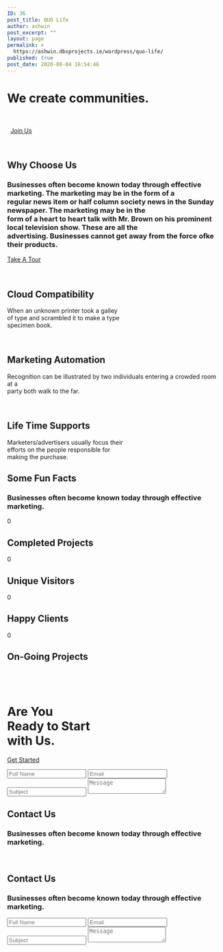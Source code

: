 ```yaml
---
ID: 36
post_title: QUO Life
author: ashwin
post_excerpt: ""
layout: page
permalink: >
  https://ashwin.dbsprojects.ie/wordpress/quo-life/
published: true
post_date: 2020-08-04 16:54:46
---
```

<p></p>

<!-- wp:paragraph -->
</p>
<p>
<!-- /wp:paragraph -->

<p></p>
<p></p>

<!-- wp:qubely/row {"uniqueId":"7af47f","columns":2,"padding":{"md":{"top":"150","right":0,"bottom":"150","left":0},"unit":"px","xs":{"top":"80","bottom":"80"}},"position":"center","rowBg":{"openBg":1,"bgType":"image","videoSource":"local","bgDefaultColor":"#0a144e","bgGradient":{},"bgimgPosition":"center center","bgimgSize":"cover","bgimgRepeat":"no-repeat","bgImage":{"url":"https://qubely.io/wp-content/uploads/2019/06/business-header.jpg","id":17295}},"rowShadow":{"openShadow":0,"inset":"","horizontal":2,"vertical":2,"blur":3,"spread":0,"color":"rgba(0, 0, 0, .2)"},"align":"full"} -->
<div class="wp-block-qubely-row alignfull qubely-section qubely-block-7af47f"><div class="qubely-row-overlay"></div><div class="qubely-container"><div class="qubely-row "><!-- wp:qubely/column {"uniqueId":"d72261","colWidth":{"md":50,"sm":100,"xs":100,"unit":"%","device":"md"}} -->
<div class="wp-block-qubely-column qubely-column qubely-column-front qubely-block-d72261"><div class="qubely-column-inner"><!-- wp:qubely/infobox {"uniqueId":"0be3a0","buttonText":"Get Started","buttonSize":"custom","buttonWidthType":"fixed","buttonWidth":{"md":"150","unit":"px"},"buttonPadding":{"openPadding":1,"paddingType":"custom","global":{"md":18},"custom":{"md":"19 30 19 30"},"unit":"px"},"buttonTypography":{"openTypography":true,"family":"Montserrat","type":"sans-serif","size":{"md":"14","unit":"px"},"weight":800},"buttonColor":"#0b153b","buttonHoverColor":"#070d27","buttonBgColor":{"openColor":1,"type":"color","color":"#f6e715","gradient":{"color1":"#1066CC","color2":"#2184F9","direction":0,"start":0,"stop":100}},"buttonBgHoverColor":{"openColor":1,"type":"color","color":"#ecdd0a","gradient":{"color1":"#2184F9","color2":"#1066CC","direction":0,"start":0,"stop":100}},"buttonBorder":{"openBorder":0,"borderType":"global","global":{"md":1},"color":"#2184F9","type":"","unit":"px","widthType":"global"},"buttonBorderHoverColor":"","buttonBorderRadius":{"openBorderRadius":1,"radiusType":"global","global":{"md":"45"},"unit":"px"},"buttonShadow":{"openShadow":0,"inset":"","horizontal":2,"vertical":2,"blur":3,"spread":0,"color":"rgba(0, 0, 0, .2)"},"buttonHoverShadow":{"openShadow":0,"inset":"","horizontal":2,"vertical":2,"blur":3,"spread":0,"color":"rgba(0, 0, 0, .2)"},"layout":4,"alignment":{"md":"left"},"spacer":{"spaceTop":{"md":"","unit":"px"},"spaceBottom":{"md":"","unit":"px","xs":"50","sm":"50"}},"enableButton":true,"titleLevel":1,"titleTypography":{"openTypography":1,"size":{"md":"60","unit":"px","sm":"42","xs":"32"},"family":"Montserrat","type":"sans-serif","weight":900,"height":{"md":"1.4","unit":"em"}},"titleColor":"#ffffff","titleSpacing":{"md":"20","unit":"px"},"subTitle":false,"contentTypography":{"openTypography":1,"size":{"md":"18","unit":"px","xs":"16"},"family":"Montserrat","type":"sans-serif","height":{"md":"1.4","unit":"em"},"weight":300},"contentColor":"#ffffff","contentSpacing":{"md":"50","unit":"px"}} -->
</p>
<h1>We create communities.</h1>
<p> </p>
 
<a href="#">Join Us</a>
<p>
<!-- /wp:qubely/infobox --></div></div>
<!-- /wp:qubely/column -->

<!-- wp:qubely/column {"uniqueId":"091267","animation":{"animation":"","name":"fadeCenter","repeat":"once","direction":"center","duration":1000,"delay":0,"curve":"ease-in-out"},"colWidth":{"md":50,"sm":"50","xs":100,"unit":"%","device":"xs"},"colBg":{"openBg":0,"bgType":"color","videoSource":"local","bgDefaultColor":"","bgGradient":{}},"colShadow":{"openShadow":0,"inset":"","horizontal":2,"vertical":2,"blur":3,"spread":0,"color":"rgba(0, 0, 0, .2)"}} -->
<div class="wp-block-qubely-column qubely-column qubely-column-front qubely-block-091267"><div class="qubely-column-inner"><!-- wp:qubely/videopopup {"uniqueId":"852ac6","animation":{"animation":"","name":"fadeCenter","repeat":"once","direction":"center","duration":1000,"delay":0,"curve":"ease-in-out"},"spacer":{"spaceTop":{"md":"0","unit":"px"},"spaceBottom":{"md":"0","unit":"px"}},"height":{"md":"400","unit":"px"},"background":{"openBg":1,"bgType":"image","videoSource":"local","bgDefaultColor":"","bgGradient":{},"bgimgSize":"cover","bgimgPosition":"center center","bgImage":{"url":"https://qubely.io/wp-content/uploads/2019/06/business-video.jpg","id":17299}},"isRipple":false,"iconColor":"#f6e715","iconBgColor":"rgba(255,255,255,0.37)","borderRadius":{"openBorderRadius":1,"radiusType":"global","global":{"md":"10"},"unit":"px"},"shadow":{"openShadow":0,"inset":"","horizontal":2,"vertical":2,"blur":3,"spread":0,"color":"rgba(0, 0, 0, .2)"},"overlayBackground":{"openBg":1,"bgType":"color","videoSource":"local","bgDefaultColor":"#000","bgGradient":{}}} -->
</p>
 
 
<p>
<!-- /wp:qubely/videopopup --></div></div>
<!-- /wp:qubely/column --></div></div></div>
<!-- /wp:qubely/row -->

<p></p>
<p></p>

<!-- wp:qubely/row {"uniqueId":"516597","columns":1,"padding":{"md":{"top":"100","right":0,"bottom":"100","left":0},"unit":"px","xs":{"top":"70","bottom":"70"}},"align":"full"} -->
<div class="wp-block-qubely-row alignfull qubely-section qubely-block-516597"><div class="qubely-row-overlay"></div><div class="qubely-container"><div class="qubely-row "><!-- wp:qubely/column {"uniqueId":"609e48","colWidth":{"md":100,"sm":100,"xs":100,"unit":"%","device":"md"},"colBg":{"openBg":0,"bgType":"color","videoSource":"local","bgDefaultColor":"","bgGradient":{}},"colBorder":{"openBorder":0,"type":"","global":"1","unit":"px","widthType":"custom","custom":" 1 ","color":"#c4bfbf"},"colShadow":{"openShadow":0,"inset":"","horizontal":2,"vertical":2,"blur":3,"spread":0,"color":"rgba(0, 0, 0, .2)"}} -->
<div class="wp-block-qubely-column qubely-column qubely-column-front qubely-block-609e48"><div class="qubely-column-inner"><!-- wp:qubely/heading {"uniqueId":"957bc6","alignment":{"md":"center"},"typography":{"openTypography":1,"size":{"md":"48","unit":"px","xs":"32","sm":"42"},"weight":800,"family":"Montserrat","type":"sans-serif","height":{"md":"1.4","unit":"em"}},"subHeading":true,"subHeadingTypography":{"openTypography":1,"size":{"md":"18","unit":"px","xs":"16"},"height":{"md":"1.56","unit":"em"},"family":"Open Sans","type":"sans-serif","weight":400},"subHeadingColor":"#858a9d","subHeadingSpacing":{"md":"30","unit":"px"},"textColor":"#0b153b"} -->
</p>
<h2>Why Choose Us</h2>
<h3>Businesses often become known today through effective marketing. The marketing may be in the form of a <br />regular news item or half column society news in the Sunday newspaper. The marketing may be in the <br />form of a heart to heart talk with Mr. Brown on his prominent local television show. These are all the <br />advertising. Businesses cannot get away from the force ofke their products.</h3>
<p>
<!-- /wp:qubely/heading -->

<!-- wp:qubely/videopopup {"uniqueId":"4a74ef","layout":"nofill","spacer":{"spaceTop":{"md":"62","unit":"px"},"spaceBottom":{"md":"81","unit":"px"}},"iconColor":"#0b153b","iconSize":"custom","iconSizeCustom":{"md":"42","unit":"px"},"iconBgColor":"#f6e715","postfix":"Take A Tour","prePostColor":"#0b153b","typography":{"openTypography":true,"family":"Montserrat","type":"sans-serif","weight":800,"size":{"md":"16","unit":"px"}},"textGap":{"md":"15","unit":"px"}} -->
</p>
<a href="https://www.youtube.com/watch?v=HY3sut8LTSw">Take A Tour</a>
<p>
<!-- /wp:qubely/videopopup -->

<!-- wp:qubely/row {"uniqueId":"ba2ee3","columns":3,"childRow":true,"padding":{"md":{"top":"60","right":0,"bottom":"40","left":0},"unit":"px"},"rowBg":{"openBg":0,"bgType":"color","videoSource":"local","bgDefaultColor":"#f5f5f5","bgGradient":{},"bgimgPosition":"center center","bgimgSize":"cover","bgimgRepeat":"no-repeat"},"rowShadow":{"openShadow":0,"inset":"","horizontal":2,"vertical":2,"blur":3,"spread":0,"color":"rgba(0, 0, 0, .2)"},"border":{"openBorder":1,"type":"solid","global":{"md":"2"},"unit":"px","widthType":"custom","color":"#e7e7e7","custom":{"md":"2 "}},"shapeTop":{"openShape":0,"color":"#006fbf","width":{"unit":"%"},"height":{"unit":"px"}}} -->
<div class="wp-block-qubely-row qubely-section qubely-block-ba2ee3"><div class="qubely-row-overlay"></div><div class="qubely-container-fluid"><div class="qubely-row "><!-- wp:qubely/column {"uniqueId":"1547e5","colWidth":{"md":33.33,"sm":100,"xs":100,"unit":"%","device":"md"}} -->
<div class="wp-block-qubely-column qubely-column qubely-column-front qubely-block-1547e5"><div class="qubely-column-inner"><!-- wp:qubely/infobox {"uniqueId":"b6e25b","alignment":{"md":"center"},"iconName":"far fa-image","iconSize":"custom","iconSizeCustom":{"md":"75","unit":"px","xs":"50"},"iconColor":"#7540ee","iconHoverColor":"","mediaBg":{"openColor":0,"type":"color","color":"#D6EBFF","gradient":{}},"mediaBgHover":{"openColor":0,"type":"color","color":"#006fbf","gradient":{}},"mediaBackgroundSize":{"md":"","unit":"px"},"mediaBorderRadius":{"openBorderRadius":1,"radiusType":"global","global":{"md":""},"unit":"%"},"mediaShadow":{"openShadow":0,"inset":"","horizontal":2,"vertical":2,"blur":3,"spread":0,"color":"rgba(0, 0, 0, .2)"},"mediaShadowHover":{"openShadow":0,"inset":"","horizontal":2,"vertical":2,"blur":3,"spread":0,"color":"rgba(0, 0, 0, .2)"},"mediaSpacing":{"md":"20","unit":"px"},"titleTypography":{"openTypography":1,"size":{"md":"18","unit":"px"},"family":"Montserrat","type":"sans-serif","weight":800},"titleSpacing":{"md":"20","unit":"px"},"contentTypography":{"openTypography":1,"size":{"md":"14","unit":"px"},"family":"Montserrat","type":"sans-serif","height":{"md":"21","unit":"px"}},"contentColor":"#858a9d","contentPadding":{"paddingType":"global","custom":{"md":" "},"unit":"px","openPadding":1}} -->
</p>
 
<h2>Cloud Compatibility</h2>
When an unknown printer took a galley <br />of type and scrambled it to make a type <br />specimen book.
<p>
<!-- /wp:qubely/infobox --></div></div>
<!-- /wp:qubely/column -->

<!-- wp:qubely/column {"uniqueId":"1e2a79","colWidth":{"md":33.33,"sm":100,"xs":100,"unit":"%","device":"md"}} -->
<div class="wp-block-qubely-column qubely-column qubely-column-front qubely-block-1e2a79"><div class="qubely-column-inner"><!-- wp:qubely/infobox {"uniqueId":"bb5cd2","alignment":{"md":"center"},"spacer":{"spaceTop":{"md":"10","unit":"px","xs":"40"},"spaceBottom":{"md":"10","unit":"px","xs":"40"}},"iconName":"far fa-chart-bar","iconSize":"custom","iconSizeCustom":{"md":"75","unit":"px","xs":"50"},"iconColor":"#7540ee","iconHoverColor":"","mediaBg":{"openColor":0,"type":"color","color":"#D6EBFF","gradient":{}},"mediaBgHover":{"openColor":0,"type":"color","color":"#006fbf","gradient":{}},"mediaBackgroundSize":{"md":"","unit":"px"},"mediaBorderRadius":{"openBorderRadius":1,"radiusType":"global","global":{"md":""},"unit":"%"},"mediaShadow":{"openShadow":0,"inset":"","horizontal":2,"vertical":2,"blur":3,"spread":0,"color":"rgba(0, 0, 0, .2)"},"mediaShadowHover":{"openShadow":0,"inset":"","horizontal":2,"vertical":2,"blur":3,"spread":0,"color":"rgba(0, 0, 0, .2)"},"mediaSpacing":{"md":"20","unit":"px"},"titleTypography":{"openTypography":1,"size":{"md":"18","unit":"px"},"family":"Montserrat","type":"sans-serif","weight":800},"titleSpacing":{"md":"20","unit":"px"},"contentTypography":{"openTypography":1,"size":{"md":"14","unit":"px"},"family":"Montserrat","type":"sans-serif","height":{"md":"21","unit":"px"}},"contentColor":"#858a9d","contentPadding":{"paddingType":"global","custom":{"md":" "},"unit":"px","openPadding":1}} -->
</p>
 
<h2>Marketing Automation</h2>
Recognition can be illustrated by two individuals entering a crowded room at a <br />party both walk to the far.
<p>
<!-- /wp:qubely/infobox --></div></div>
<!-- /wp:qubely/column -->

<!-- wp:qubely/column {"uniqueId":"854e55","colWidth":{"md":33.34,"sm":100,"xs":100,"unit":"%","device":"md"}} -->
<div class="wp-block-qubely-column qubely-column qubely-column-front qubely-block-854e55"><div class="qubely-column-inner"><!-- wp:qubely/infobox {"uniqueId":"ab9ddb","alignment":{"md":"center"},"iconSize":"custom","iconSizeCustom":{"md":"75","unit":"px","xs":"50"},"iconColor":"#7540ee","iconHoverColor":"","mediaBg":{"openColor":0,"type":"color","color":"#D6EBFF","gradient":{}},"mediaBgHover":{"openColor":0,"type":"color","color":"#006fbf","gradient":{}},"mediaBackgroundSize":{"md":"","unit":"px"},"mediaBorderRadius":{"openBorderRadius":1,"radiusType":"global","global":{"md":""},"unit":"%"},"mediaShadow":{"openShadow":0,"inset":"","horizontal":2,"vertical":2,"blur":3,"spread":0,"color":"rgba(0, 0, 0, .2)"},"mediaShadowHover":{"openShadow":0,"inset":"","horizontal":2,"vertical":2,"blur":3,"spread":0,"color":"rgba(0, 0, 0, .2)"},"mediaSpacing":{"md":"20","unit":"px"},"titleTypography":{"openTypography":1,"size":{"md":"18","unit":"px"},"family":"Montserrat","type":"sans-serif","weight":800},"titleSpacing":{"md":"20","unit":"px"},"contentTypography":{"openTypography":1,"size":{"md":"14","unit":"px"},"family":"Montserrat","type":"sans-serif","height":{"md":"21","unit":"px"}},"contentColor":"#858a9d","contentPadding":{"paddingType":"global","custom":{"md":" "},"unit":"px","openPadding":1}} -->
</p>
 
<h2>Life Time Supports</h2>
Marketers/advertisers usually focus their <br />efforts on the people responsible for <br />making the purchase.
<p>
<!-- /wp:qubely/infobox --></div></div>
<!-- /wp:qubely/column --></div></div></div>
<!-- /wp:qubely/row --></div></div>
<!-- /wp:qubely/column --></div></div></div>
<!-- /wp:qubely/row -->

<p></p>
<p></p>

<!-- wp:qubely/row {"uniqueId":"e2a81f","columns":1,"padding":{"md":{"top":"90","right":0,"bottom":"40","left":0},"unit":"px","xs":{"top":"70","bottom":"70"}},"rowBg":{"openBg":1,"bgType":"color","videoSource":"local","bgDefaultColor":"#f4f3ff","bgGradient":{},"bgimgPosition":"center center","bgimgSize":"cover","bgimgRepeat":"no-repeat"},"rowShadow":{"openShadow":0,"inset":"","horizontal":2,"vertical":2,"blur":3,"spread":0,"color":"rgba(0, 0, 0, .2)"},"align":"full"} -->
<div class="wp-block-qubely-row alignfull qubely-section qubely-block-e2a81f"><div class="qubely-row-overlay"></div><div class="qubely-container"><div class="qubely-row "><!-- wp:qubely/column {"uniqueId":"601612","colWidth":{"md":100,"sm":100,"xs":100,"unit":"%","device":"md"}} -->
<div class="wp-block-qubely-column qubely-column qubely-column-front qubely-block-601612"><div class="qubely-column-inner"><!-- wp:qubely/heading {"uniqueId":"cb99bb","spacer":{"spaceTop":{"md":"","unit":"px"},"spaceBottom":{"md":"","unit":"px"}},"alignment":{"md":"center"},"typography":{"openTypography":1,"size":{"md":"48","unit":"px","xs":"32","sm":"42"},"weight":800,"family":"Montserrat","type":"sans-serif","height":{"md":"1.3","unit":"em"}},"subHeading":true,"subHeadingTypography":{"openTypography":1,"size":{"md":"15","unit":"px"},"height":{"md":"1.56","unit":"em"},"family":"Open Sans","type":"sans-serif","weight":400},"subHeadingColor":"#858a9d","subHeadingSpacing":{"md":"15","unit":"px"},"textColor":"#0b153b"} -->
</p>
<h2>Some Fun Facts</h2>
<h3>Businesses often become known today through effective marketing.</h3>
<p>
<!-- /wp:qubely/heading -->

<!-- wp:qubely/row {"uniqueId":"068777","columns":4,"childRow":true,"padding":{"md":{"top":70,"right":0,"bottom":"50","left":0},"unit":"px"}} -->
<div class="wp-block-qubely-row qubely-section qubely-block-068777"><div class="qubely-row-overlay"></div><div class="qubely-container-fluid"><div class="qubely-row "><!-- wp:qubely/column {"uniqueId":"de225c","colWidth":{"md":25,"sm":50,"xs":100,"unit":"%","device":"md"}} -->
<div class="wp-block-qubely-column qubely-column qubely-column-front qubely-block-de225c"><div class="qubely-column-inner"><!-- wp:qubely/counter {"uniqueId":"c8b102","animation":{"animation":"","name":"fadeCenter","repeat":"once","direction":"center","duration":1000,"delay":0,"curve":"ease-in-out"},"spacer":{"spaceTop":{"md":"10","unit":"px"},"spaceBottom":{"md":"0","unit":"px"}},"counterLimit":"897","counterTypo":{"openTypography":true,"size":{"md":"42","unit":"px"},"family":"Montserrat","type":"sans-serif","weight":800},"counterColor":"#0b153b"} -->
</p>
0
<p>
<!-- /wp:qubely/counter -->

<!-- wp:qubely/heading {"uniqueId":"879771","alignment":{"md":"center"},"typography":{"openTypography":1,"size":{"md":"14","unit":"px"}},"textColor":"#858a9d"} -->
</p>
<h2>Completed Projects</h2>
<p>
<!-- /wp:qubely/heading --></div></div>
<!-- /wp:qubely/column -->

<!-- wp:qubely/column {"uniqueId":"127439","colWidth":{"md":25,"sm":50,"xs":100,"unit":"%","device":"md"}} -->
<div class="wp-block-qubely-column qubely-column qubely-column-front qubely-block-127439"><div class="qubely-column-inner"><!-- wp:qubely/counter {"uniqueId":"769625","animation":{"animation":"","name":"fadeCenter","repeat":"once","direction":"center","duration":1000,"delay":0,"curve":"ease-in-out"},"spacer":{"spaceTop":{"md":"10","unit":"px"},"spaceBottom":{"md":"0","unit":"px"}},"counterLimit":"1654","counterTypo":{"openTypography":true,"size":{"md":"42","unit":"px"},"family":"Montserrat","type":"sans-serif","weight":800},"counterColor":"#0b153b"} -->
</p>
0
<p>
<!-- /wp:qubely/counter -->

<!-- wp:qubely/heading {"uniqueId":"7ecfab","alignment":{"md":"center"},"typography":{"openTypography":1,"size":{"md":"14","unit":"px"}},"textColor":"#858a9d"} -->
</p>
<h2>Unique Visitors</h2>
<p>
<!-- /wp:qubely/heading --></div></div>
<!-- /wp:qubely/column -->

<!-- wp:qubely/column {"uniqueId":"4af393","colWidth":{"md":25,"sm":50,"xs":100,"unit":"%","device":"md"}} -->
<div class="wp-block-qubely-column qubely-column qubely-column-front qubely-block-4af393"><div class="qubely-column-inner"><!-- wp:qubely/counter {"uniqueId":"82d025","animation":{"animation":"","name":"fadeCenter","repeat":"once","direction":"center","duration":1000,"delay":0,"curve":"ease-in-out"},"spacer":{"spaceTop":{"md":"10","unit":"px"},"spaceBottom":{"md":"0","unit":"px"}},"counterLimit":"2134","counterTypo":{"openTypography":true,"size":{"md":"42","unit":"px"},"family":"Montserrat","type":"sans-serif","weight":800},"counterColor":"#0b153b"} -->
</p>
0
<p>
<!-- /wp:qubely/counter -->

<!-- wp:qubely/heading {"uniqueId":"ea6d2f","alignment":{"md":"center"},"typography":{"openTypography":1,"size":{"md":"14","unit":"px"}},"textColor":"#858a9d"} -->
</p>
<h2>Happy Clients</h2>
<p>
<!-- /wp:qubely/heading --></div></div>
<!-- /wp:qubely/column -->

<!-- wp:qubely/column {"uniqueId":"d79c89","colWidth":{"md":25,"sm":50,"xs":100,"unit":"%","device":"md"}} -->
<div class="wp-block-qubely-column qubely-column qubely-column-front qubely-block-d79c89"><div class="qubely-column-inner"><!-- wp:qubely/counter {"uniqueId":"e34ff6","animation":{"animation":"","name":"fadeCenter","repeat":"once","direction":"center","duration":1000,"delay":0,"curve":"ease-in-out"},"spacer":{"spaceTop":{"md":"10","unit":"px"},"spaceBottom":{"md":"0","unit":"px"}},"counterLimit":"13","counterTypo":{"openTypography":true,"size":{"md":"42","unit":"px"},"family":"Montserrat","type":"sans-serif","weight":800},"counterColor":"#0b153b"} -->
</p>
0
<p>
<!-- /wp:qubely/counter -->

<!-- wp:qubely/heading {"uniqueId":"eb1e33","alignment":{"md":"center"},"typography":{"openTypography":1,"size":{"md":"14","unit":"px"}},"textColor":"#858a9d"} -->
</p>
<h2>On-Going Projects</h2>
<p>
<!-- /wp:qubely/heading --></div></div>
<!-- /wp:qubely/column --></div></div></div>
<!-- /wp:qubely/row --></div></div>
<!-- /wp:qubely/column --></div></div></div>
<!-- /wp:qubely/row -->

<p></p>
<p></p>

<!-- wp:qubely/row {"uniqueId":"06de90","columns":4,"rowBg":{"openBg":1,"bgType":"image","videoSource":"local","bgDefaultColor":"#753fee","bgGradient":{},"bgimgPosition":"center center","bgimgSize":"cover","bgimgRepeat":"no-repeat","bgImage":{"url":"https://qubely.io/wp-content/uploads/2019/06/business-oval-3.png","id":17478}},"rowShadow":{"openShadow":0,"inset":"","horizontal":2,"vertical":2,"blur":3,"spread":0,"color":"rgba(0, 0, 0, .2)"},"align":"full"} -->
<div class="wp-block-qubely-row alignfull qubely-section qubely-block-06de90"><div class="qubely-row-overlay"></div><div class="qubely-container"><div class="qubely-row "><!-- wp:qubely/column {"uniqueId":"5ec3a0","colWidth":{"md":25,"sm":50,"xs":100,"unit":"%","device":"md"}} -->
<div class="wp-block-qubely-column qubely-column qubely-column-front qubely-block-5ec3a0"><div class="qubely-column-inner"><!-- wp:image {"id":17483} -->
</p>
<figure><img src="https://qubely.io/wp-content/uploads/2019/06/business-Bitmap-Copy.png" alt="" /></figure>
<p>
<!-- /wp:image --></div></div>
<!-- /wp:qubely/column -->

<!-- wp:qubely/column {"uniqueId":"6826bd","colWidth":{"md":25,"sm":50,"xs":100,"unit":"%","device":"md"},"padding":{"md":{"top":0,"right":0,"bottom":0,"left":0},"unit":"px","xs":{"top":"40","bottom":"40"}}} -->
<div class="wp-block-qubely-column qubely-column qubely-column-front qubely-block-6826bd"><div class="qubely-column-inner"><!-- wp:image {"align":"left","id":17484} -->
</p>
<figure><img src="https://qubely.io/wp-content/uploads/2019/06/business-Bitmap.png" alt="" /></figure>
<p>
<!-- /wp:image -->

<!-- wp:paragraph -->
</p>
<p>
<!-- /wp:paragraph --></div></div>
<!-- /wp:qubely/column -->

<!-- wp:qubely/column {"uniqueId":"a1058f","colWidth":{"md":25,"sm":50,"xs":100,"unit":"%","device":"md"},"padding":{"md":{"top":0,"right":0,"bottom":0,"left":0},"unit":"px","xs":{"bottom":"40"}}} -->
<div class="wp-block-qubely-column qubely-column qubely-column-front qubely-block-a1058f"><div class="qubely-column-inner"><!-- wp:image {"align":"left","id":17482} -->
</p>
<figure><img src="https://qubely.io/wp-content/uploads/2019/06/business-Bitmap-Copy-5.png" alt="" /></figure>
<p>
<!-- /wp:image -->

<!-- wp:paragraph -->
</p>
<p>
<!-- /wp:paragraph --></div></div>
<!-- /wp:qubely/column -->

<!-- wp:qubely/column {"uniqueId":"4f69e0","colWidth":{"md":25,"sm":50,"xs":100,"unit":"%","device":"md"}} -->
<div class="wp-block-qubely-column qubely-column qubely-column-front qubely-block-4f69e0"><div class="qubely-column-inner"><!-- wp:image {"align":"left","id":17481} -->
</p>
<figure><img src="https://qubely.io/wp-content/uploads/2019/06/business-Bitmap-1.png" alt="" /></figure>
<p>
<!-- /wp:image --></div></div>
<!-- /wp:qubely/column --></div></div></div>
<!-- /wp:qubely/row -->

<p></p>
<p></p>

<!-- wp:qubely/row {"uniqueId":"d7b8ec","columns":2,"padding":{"md":{"top":"60","right":0,"bottom":"60","left":0},"unit":"px"},"position":"center","rowBg":{"openBg":1,"bgType":"image","videoSource":"local","bgDefaultColor":"#f5f5f5","bgGradient":{"color1":"#16d03e","color2":"#1f91f3","type":"linear","direction":"90","start":5,"stop":80,"radial":"center","clip":false},"bgimgPosition":"center center","bgimgSize":"cover","bgimgRepeat":"no-repeat","bgImage":{"url":"https://qubely.io/wp-content/uploads/2019/06/business-call-to-action.png","id":17527}},"rowShadow":{"openShadow":0,"inset":"","horizontal":2,"vertical":2,"blur":3,"spread":0,"color":"rgba(0, 0, 0, .2)"},"align":"full"} -->
<div class="wp-block-qubely-row alignfull qubely-section qubely-block-d7b8ec"><div class="qubely-row-overlay"></div><div class="qubely-container"><div class="qubely-row "><!-- wp:qubely/column {"uniqueId":"42be38","colWidth":{"md":50,"sm":100,"xs":100,"unit":"%","device":"md"}} -->
<div class="wp-block-qubely-column qubely-column qubely-column-front qubely-block-42be38"><div class="qubely-column-inner"><!-- wp:qubely/heading {"uniqueId":"2987ef","typography":{"openTypography":1,"size":{"md":"48","unit":"px","xs":"32","sm":"42"},"family":"Montserrat","type":"sans-serif","weight":800,"height":{"md":"1.4","unit":"em"}},"selector":"h1","textColor":"#ffffff"} -->
</p>
<h1>Are You <br />Ready to Start <br />with Us.</h1>
<p>
<!-- /wp:qubely/heading --></div></div>
<!-- /wp:qubely/column -->

<!-- wp:qubely/column {"uniqueId":"63635c","colWidth":{"md":50,"sm":100,"xs":100,"unit":"%","device":"md"}} -->
<div class="wp-block-qubely-column qubely-column qubely-column-front qubely-block-63635c"><div class="qubely-column-inner"><!-- wp:qubely/button {"uniqueId":"5ab7b8","textField":"Get Started","alignment":{"md":"center","xs":"left","sm":"left"},"buttonSize":"custom","buttonPadding":{"openPadding":1,"paddingType":"custom","global":{"md":18},"unit":"px","custom":{"md":"19 32 18 32"}},"typography":{"openTypography":true,"size":{"md":"14","unit":"px"},"family":"Montserrat","type":"sans-serif","weight":800},"buttonColor":"#2e3544","buttonHoverColor":"#232834","bgColor":{"openColor":1,"type":"color","color":"#f6e715","gradient":{"color1":"#1066CC","color2":"#2184F9","direction":0,"start":0,"stop":100}},"bgHoverColor":{"openColor":1,"type":"color","color":"#efe00a","gradient":{"color1":"#2184F9","color2":"#1066CC","direction":0,"start":0,"stop":100}},"buttonBorder":{"openBorder":0,"widthType":"global","global":{"md":"0"},"type":"","color":"","unit":"px"},"borderHoverColor":"","buttonBorderRadius":{"openBorderRadius":1,"radiusType":"global","global":{"md":"48"},"unit":"px"},"buttonShadow":{"openShadow":0,"inset":"","horizontal":2,"vertical":2,"blur":3,"spread":0,"color":"rgba(0, 0, 0, .2)"},"buttonHoverShadow":{"openShadow":0,"inset":"","horizontal":2,"vertical":2,"blur":3,"spread":0,"color":"rgba(0, 0, 0, .2)"}} -->
</p>
<a href="#">Get Started</a>
<p>
<!-- /wp:qubely/button --></div></div>
<!-- /wp:qubely/column --></div></div></div>
<!-- /wp:qubely/row -->

<p></p>
<p></p>

<!-- wp:qubely/contactform {"uniqueId":"c7f014","animation":{"animation":"","name":"fadeCenter","repeat":"once","direction":"center","duration":1000,"delay":0,"curve":"ease-in-out"},"buttonText":"Submit Now","buttonSize":"custom","buttonPadding":{"openPadding":1,"paddingType":"custom","global":{"md":18},"custom":{"md":"19 32 18 32"},"unit":"px"},"buttonTypography":{"openTypography":true,"weight":800,"size":{"md":"14","unit":"px"},"family":"Montserrat","type":"sans-serif"},"buttonColor":"#0b153b","buttonBgColor":{"openColor":1,"type":"color","color":"#f6e715","gradient":{"color1":"#1066CC","color2":"#2184F9","direction":0,"start":0,"stop":100}},"buttonBorder":{"openBorder":0,"borderType":"global","global":{"md":1},"color":"#2184F9","type":"","unit":"px","widthType":"global"},"buttonBorderRadius":{"openBorderRadius":1,"radiusType":"global","global":{"md":"40"},"unit":"px"},"buttonShadow":{"openShadow":0,"inset":"","horizontal":2,"vertical":2,"blur":3,"spread":0,"color":"rgba(0, 0, 0, .2)"},"spacer":{"spaceTop":{"md":"50","unit":"px"},"spaceBottom":{"md":"","unit":"px"}},"formItems":[{"type":"text","label":"","name":"full-name ","placeholder":"Full Name","width":{"md":50,"xs":"100"},"required":false,"hideLabel":false},{"type":"email","label":"","name":"email","placeholder":"Email","width":{"md":50,"xs":"100"},"required":false,"hideLabel":false},{"type":"text","label":"","name":"subject","placeholder":"Subject","width":{"md":"100"},"required":false,"hideLabel":false},{"type":"textarea","label":"","name":"message","placeholder":"Message","width":{"md":"100"},"required":false,"hideLabel":false}],"spacing":{"md":"30","unit":"px"},"gutter":{"md":"30","unit":"px"},"labelTypography":{"openTypography":false,"size":{"md":16,"unit":"px"}},"inputTypography":{"openTypography":true,"size":{"md":"16","unit":"px"},"weight":300,"family":"Open Sans","type":"sans-serif"},"inputColor":"","inputColorFocus":"","placeholderColor":"","inputBg":"#f4f3ff","inputBgFocus":"","inputBorder":{"openBorder":1,"type":"solid","widthType":"global","global":{"md":1},"custom":{"md":"1 1 1 1"},"color":"#f4f3ff","unit":"px"},"inputBorderRadius":{"openBorderRadius":1,"radiusType":"global","global":{"md":"27"},"unit":"px"},"inputSize":"custom","inputPaddingY":{"md":"14","unit":"px"},"inputPaddingX":{"md":"22","unit":"px"},"textareaHeight":{"md":"150","unit":"px"}} -->
</p>
<style>.qubely-form-group.qubely-form-group-index-0 { width: 50% }</p>
<p>                @media (max-width: 767px) { .qubely-form-group.qubely-form-group-index-0 { width: 100% } }.qubely-form-group.qubely-form-group-index-1 { width: 50% }</p>
<p>                @media (max-width: 767px) { .qubely-form-group.qubely-form-group-index-1 { width: 100% } }.qubely-form-group.qubely-form-group-index-2 { width: 100% }</p>
<p>                .qubely-form-group.qubely-form-group-index-3 { width: 100% }</p>
</style>
<form>
<label for="qubely-form-input-0"> </label><input id="qubely-form-input-0" name="qubely-form-input[full-name ]" type="text" placeholder="Full Name" />
<label for="qubely-form-input-1"> </label><input id="qubely-form-input-1" name="qubely-form-input[email]" type="email" placeholder="Email" />
<label for="qubely-form-input-2"> </label><input id="qubely-form-input-2" name="qubely-form-input[subject]" type="text" placeholder="Subject" />
<label for="qubely-form-input-3"> </label><textarea id="qubely-form-input-3" name="qubely-form-input[message]" placeholder="Message"></textarea>
</form>
<!-- /wp:qubely/contactform -->

<p></p>
<p></p>

<!-- wp:qubely/column {"uniqueId":"5714c3","colWidth":{"md":100,"sm":100,"xs":100,"unit":"%","device":"md"},"padding":{"md":{"top":"","right":"65","bottom":"","left":"65"},"unit":"px"}} -->
<div class="wp-block-qubely-column qubely-column qubely-column-front qubely-block-5714c3"><div class="qubely-column-inner"><!-- wp:qubely/heading {"uniqueId":"2c31c7","spacer":{"spaceTop":{"md":"","unit":"px"},"spaceBottom":{"md":"","unit":"px"}},"alignment":{"md":"center"},"typography":{"openTypography":1,"size":{"md":"48","unit":"px","xs":"32","sm":"42"},"weight":800,"family":"Montserrat","type":"sans-serif","height":{"md":"1.4","unit":"em"}},"subHeading":true,"subHeadingTypography":{"openTypography":1,"size":{"md":"15","unit":"px"},"height":{"md":"1.56","unit":"em"},"family":"Open Sans","type":"sans-serif","weight":400},"subHeadingColor":"#858a9d","subHeadingSpacing":{"md":"15","unit":"px"},"textColor":"#0b153b"} -->
</p>
<h2>Contact Us</h2>
<h3>Businesses often become known today through effective marketing.</h3>
<p>
<!-- /wp:qubely/heading --></div></div>
<!-- /wp:qubely/column -->

<p></p>
<p></p>

<!-- wp:qubely/row {"uniqueId":"1b62be","columns":1,"align":"full"} -->
</p>
 
<p><!-- wp:qubely/column {"uniqueId":"5714c3","colWidth":{"md":100,"sm":100,"xs":100,"unit":"%","device":"md"},"padding":{"md":{"top":"","right":"65","bottom":"","left":"65"},"unit":"px"}} --></p>
<p><!-- wp:qubely/heading {"uniqueId":"2c31c7","spacer":{"spaceTop":{"md":"","unit":"px"},"spaceBottom":{"md":"","unit":"px"}},"alignment":{"md":"center"},"typography":{"openTypography":1,"size":{"md":"48","unit":"px","xs":"32","sm":"42"},"weight":800,"family":"Montserrat","type":"sans-serif","height":{"md":"1.4","unit":"em"}},"subHeading":true,"subHeadingTypography":{"openTypography":1,"size":{"md":"15","unit":"px"},"height":{"md":"1.56","unit":"em"},"family":"Open Sans","type":"sans-serif","weight":400},"subHeadingColor":"#858a9d","subHeadingSpacing":{"md":"15","unit":"px"},"textColor":"#0b153b"} --></p>
<h2>Contact Us</h2>
<h3>Businesses often become known today through effective marketing.</h3>
<p><!-- /wp:qubely/heading --></p>
<p><!-- wp:qubely/contactform {"uniqueId":"c7f014","animation":{"animation":"","name":"fadeCenter","repeat":"once","direction":"center","duration":1000,"delay":0,"curve":"ease-in-out"},"buttonText":"Submit Now","buttonSize":"custom","buttonPadding":{"openPadding":1,"paddingType":"custom","global":{"md":18},"custom":{"md":"19 32 18 32"},"unit":"px"},"buttonTypography":{"openTypography":true,"weight":800,"size":{"md":"14","unit":"px"},"family":"Montserrat","type":"sans-serif"},"buttonColor":"#0b153b","buttonBgColor":{"openColor":1,"type":"color","color":"#f6e715","gradient":{"color1":"#1066CC","color2":"#2184F9","direction":0,"start":0,"stop":100}},"buttonBorder":{"openBorder":0,"borderType":"global","global":{"md":1},"color":"#2184F9","type":"","unit":"px","widthType":"global"},"buttonBorderRadius":{"openBorderRadius":1,"radiusType":"global","global":{"md":"40"},"unit":"px"},"buttonShadow":{"openShadow":0,"inset":"","horizontal":2,"vertical":2,"blur":3,"spread":0,"color":"rgba(0, 0, 0, .2)"},"spacer":{"spaceTop":{"md":"50","unit":"px"},"spaceBottom":{"md":"","unit":"px"}},"formItems":[{"type":"text","label":"","name":"full-name ","placeholder":"Full Name","width":{"md":50,"xs":"100"},"required":false,"hideLabel":false},{"type":"email","label":"","name":"email","placeholder":"Email","width":{"md":50,"xs":"100"},"required":false,"hideLabel":false},{"type":"text","label":"","name":"subject","placeholder":"Subject","width":{"md":"100"},"required":false,"hideLabel":false},{"type":"textarea","label":"","name":"message","placeholder":"Message","width":{"md":"100"},"required":false,"hideLabel":false}],"spacing":{"md":"30","unit":"px"},"gutter":{"md":"30","unit":"px"},"labelTypography":{"openTypography":false,"size":{"md":16,"unit":"px"}},"inputTypography":{"openTypography":true,"size":{"md":"16","unit":"px"},"weight":300,"family":"Open Sans","type":"sans-serif"},"inputColor":"","inputColorFocus":"","placeholderColor":"","inputBg":"#f4f3ff","inputBgFocus":"","inputBorder":{"openBorder":1,"type":"solid","widthType":"global","global":{"md":1},"custom":{"md":"1 1 1 1"},"color":"#f4f3ff","unit":"px"},"inputBorderRadius":{"openBorderRadius":1,"radiusType":"global","global":{"md":"27"},"unit":"px"},"inputSize":"custom","inputPaddingY":{"md":"14","unit":"px"},"inputPaddingX":{"md":"22","unit":"px"},"textareaHeight":{"md":"150","unit":"px"}} --></p>
<style>.qubely-form-group.qubely-form-group-index-0 { width: 50% }</p>
<p>                @media (max-width: 767px) { .qubely-form-group.qubely-form-group-index-0 { width: 100% } }.qubely-form-group.qubely-form-group-index-1 { width: 50% }</p>
<p>                @media (max-width: 767px) { .qubely-form-group.qubely-form-group-index-1 { width: 100% } }.qubely-form-group.qubely-form-group-index-2 { width: 100% }</p>
<p>                .qubely-form-group.qubely-form-group-index-3 { width: 100% }</p>
</style>
<form>
<label for="qubely-form-input-0"> </label><input id="qubely-form-input-0" name="qubely-form-input[full-name ]" type="text" placeholder="Full Name" />
<label for="qubely-form-input-1"> </label><input id="qubely-form-input-1" name="qubely-form-input[email]" type="email" placeholder="Email" />
<label for="qubely-form-input-2"> </label><input id="qubely-form-input-2" name="qubely-form-input[subject]" type="text" placeholder="Subject" />
<label for="qubely-form-input-3"> </label><textarea id="qubely-form-input-3" name="qubely-form-input[message]" placeholder="Message"></textarea>
</form>
<!-- /wp:qubely/row -->
